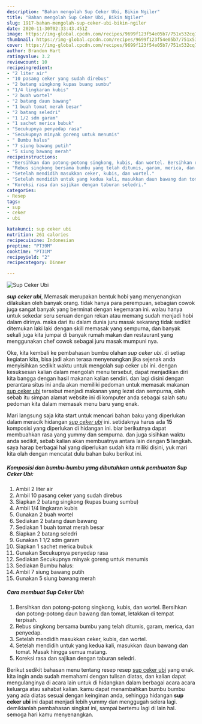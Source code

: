 ```yaml
---
description: "Bahan mengolah Sup Ceker Ubi, Bikin Ngiler"
title: "Bahan mengolah Sup Ceker Ubi, Bikin Ngiler"
slug: 1917-bahan-mengolah-sup-ceker-ubi-bikin-ngiler
date: 2020-11-30T02:33:43.451Z
image: https://img-global.cpcdn.com/recipes/9699f123f54e05b7/751x532cq70/sup-ceker-ubi-foto-resep-utama.jpg
thumbnail: https://img-global.cpcdn.com/recipes/9699f123f54e05b7/751x532cq70/sup-ceker-ubi-foto-resep-utama.jpg
cover: https://img-global.cpcdn.com/recipes/9699f123f54e05b7/751x532cq70/sup-ceker-ubi-foto-resep-utama.jpg
author: Brandon Hart
ratingvalue: 3.2
reviewcount: 10
recipeingredient:
- "2 liter air"
- "10 pasang ceker yang sudah direbus"
- "2 batang singkong kupas buang sumbu"
- "1/4 lingkaran kubis"
- "2 buah wortel"
- "2 batang daun bawang"
- "1 buah tomat merah besar"
- "2 batang seledri"
- "1 1/2 sdm garam"
- "1 sachet merica bubuk"
- "Secukupnya penyedap rasa"
- "Secukupnya minyak goreng untuk menumis"
- " Bumbu halus"
- "7 siung bawang putih"
- "5 siung bawang merah"
recipeinstructions:
- "Bersihkan dan potong-potong singkong, kubis, dan wortel. Bersihkan dan potong-potong daun bawang dan tomat, letakkan di tempat terpisah."
- "Rebus singkong bersama bumbu yang telah ditumis, garam, merica, dan penyedap."
- "Setelah mendidih masukkan ceker, kubis, dan wortel."
- "Setelah mendidih untuk yang kedua kali, masukkan daun bawang dan tomat. Masak hingga semua matang."
- "Koreksi rasa dan sajikan dengan taburan seledri."
categories:
- Resep
tags:
- sup
- ceker
- ubi

katakunci: sup ceker ubi 
nutrition: 261 calories
recipecuisine: Indonesian
preptime: "PT39M"
cooktime: "PT31M"
recipeyield: "2"
recipecategory: Dinner

---
```



![Sup Ceker Ubi](https://img-global.cpcdn.com/recipes/9699f123f54e05b7/751x532cq70/sup-ceker-ubi-foto-resep-utama.jpg)

<b><i>sup ceker ubi</i></b>, Memasak merupakan bentuk hobi yang menyenangkan dilakukan oleh banyak orang. tidak hanya para perempuan, sebagian cowok juga sangat banyak yang berminat dengan kegemaran ini. walau hanya untuk sekedar seru seruan dengan rekan atau memang sudah menjadi hobi dalam dirinya. maka dari itu dalam dunia juru masak sekarang tidak sedikit ditemukan laki laki dengan skill memasak yang sempurna, dan banyak sekali juga kita jumpai di banyak rumah makan dan restaurant yang menggunakan chef cowok sebagai juru masak mumpuni nya.

Oke, kita kembali ke pembahasan bumbu olahan <i>sup ceker ubi</i>. di setiap kegiatan kita, bisa jadi akan terasa menyenangkan jika sejenak anda menyisihkan sedikit waktu untuk mengolah sup ceker ubi ini. dengan kesuksesan kalian dalam mengolah menu tersebut, dapat menjadikan diri kita bangga dengan hasil makanan kalian sendiri. dan lagi disini dengan perantara situs ini anda akan memiliki pedoman untuk memasak makanan <u>sup ceker ubi</u> tersebut menjadi makanan yang lezat dan sempurna, oleh sebab itu simpan alamat website ini di komputer anda sebagai salah satu pedoman kita dalam memasak menu baru yang enak.




Mari langsung saja kita start untuk mencari bahan baku yang diperlukan dalam meracik hidangan <u><i>sup ceker ubi</i></u> ini. setidaknya harus ada <b>15</b> komposisi yang diperlukan di hidangan ini. biar berikutnya dapat membuahkan rasa yang yummy dan sempurna. dan juga sisihkan waktu anda sedikit, sebab kalian akan membuatnya antara lain dengan <b>5</b> langkah. saya harap berbagai hal yang diperlukan sudah kita miliki disini, yuk mari kita olah dengan mencatat dulu bahan baku berikut ini.

<!--inarticleads1-->

##### Komposisi dan bumbu-bumbu yang dibutuhkan untuk pembuatan Sup Ceker Ubi:

1. Ambil 2 liter air
1. Ambil 10 pasang ceker yang sudah direbus
1. Siapkan 2 batang singkong (kupas buang sumbu)
1. Ambil 1/4 lingkaran kubis
1. Gunakan 2 buah wortel
1. Sediakan 2 batang daun bawang
1. Sediakan 1 buah tomat merah besar
1. Siapkan 2 batang seledri
1. Gunakan 1 1/2 sdm garam
1. Siapkan 1 sachet merica bubuk
1. Gunakan Secukupnya penyedap rasa
1. Sediakan Secukupnya minyak goreng untuk menumis
1. Sediakan  Bumbu halus:
1. Ambil 7 siung bawang putih
1. Gunakan 5 siung bawang merah




<!--inarticleads2-->

##### Cara membuat Sup Ceker Ubi:

1. Bersihkan dan potong-potong singkong, kubis, dan wortel. Bersihkan dan potong-potong daun bawang dan tomat, letakkan di tempat terpisah.
1. Rebus singkong bersama bumbu yang telah ditumis, garam, merica, dan penyedap.
1. Setelah mendidih masukkan ceker, kubis, dan wortel.
1. Setelah mendidih untuk yang kedua kali, masukkan daun bawang dan tomat. Masak hingga semua matang.
1. Koreksi rasa dan sajikan dengan taburan seledri.




Berikut sedikit bahasan menu tentang resep resep <u>sup ceker ubi</u> yang enak. kita ingin anda sudah memahami dengan tulisan diatas, dan kalian dapat mengulanginya di acara lain untuk di hidangkan dalam berbagai acara acara keluarga atau sahabat kalian. kamu dapat menambahkan bumbu bumbu yang ada diatas sesuai dengan keinginan anda, sehingga hidangan <b>sup ceker ubi</b> ini dapat menjadi lebih yummy dan menggugah selera lagi. demikianlah pembahasan singkat ini, sampai bertemu lagi di lain hal. semoga hari kamu menyenangkan.
